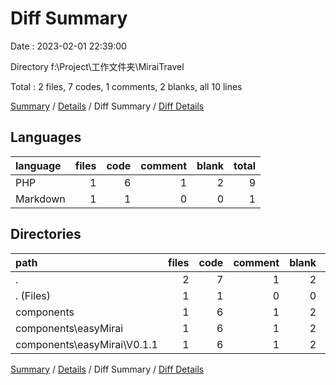 # Diff Summary

Date : 2023-02-01 22:39:00

Directory f:\\Project\\工作文件夹\\MiraiTravel

Total : 2 files,  7 codes, 1 comments, 2 blanks, all 10 lines

[Summary](results.md) / [Details](details.md) / Diff Summary / [Diff Details](diff-details.md)

## Languages
| language | files | code | comment | blank | total |
| :--- | ---: | ---: | ---: | ---: | ---: |
| PHP | 1 | 6 | 1 | 2 | 9 |
| Markdown | 1 | 1 | 0 | 0 | 1 |

## Directories
| path | files | code | comment | blank | total |
| :--- | ---: | ---: | ---: | ---: | ---: |
| . | 2 | 7 | 1 | 2 | 10 |
| . (Files) | 1 | 1 | 0 | 0 | 1 |
| components | 1 | 6 | 1 | 2 | 9 |
| components\\easyMirai | 1 | 6 | 1 | 2 | 9 |
| components\\easyMirai\\V0.1.1 | 1 | 6 | 1 | 2 | 9 |

[Summary](results.md) / [Details](details.md) / Diff Summary / [Diff Details](diff-details.md)